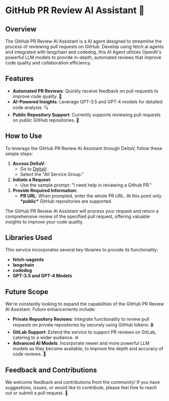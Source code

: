 # GitHub PR Review AI Assistant 🤖

## Overview

The GitHub PR Review AI Assistant is a AI agent designed to streamline the process of reviewing pull requests on GitHub.
Develop using fetch.ai agents and integrated with langchain and codedog, this AI Agent utilizes OpenAI's powerful LLM models to provide in-depth, automated reviews that improve code quality and collaboration efficiency.

## Features

- **Automated PR Reviews**: Quickly receive feedback on pull requests to improve code quality. 🚀
- **AI-Powered Insights**: Leverage GPT-3.5 and GPT-4 models for detailed code analysis. 🔍
- **Public Repository Support**: Currently supports reviewing pull requests on public GitHub repositories. 📖

## How to Use

To leverage the GitHub PR Review AI Assistant through DeltaV, follow these simple steps:

1. **Access DeltaV**:
   - Go to [DeltaV](https://deltav.agentverse.ai/).
   - Select the "All Service Group."
2. **Initiate a Request**:
   - Use the sample prompt: "I need help in reviewing a Github PR."
3. **Provide Required Information**:
   - **PR URL**: When prompted, enter the whole PR URL. At this point only **\*public\*** GitHub repositories are supported.

The GitHub PR Review AI Assistant will process your request and return a comprehensive review of the specified pull request, offering valuable insights to improve your code quality.

## Libraries Used

This service incorporates several key libraries to provide its functionality:

- **fetch-uagents**
- **langchain**
- **codedog**
- **GPT-3.5 and GPT-4 Models**

## Future Scope

We're constantly looking to expand the capabilities of the GitHub PR Review AI Assistant. Future enhancements include:

- **Private Repository Reviews**: Integrate functionality to review pull requests on private repositories by securely using GitHub tokens. 🔒
- **GitLab Support**: Extend the service to support PR reviews on GitLab, catering to a wider audience. 🌐
- **Advanced AI Models**: Incorporate newer and more powerful LLM models as they become available, to improve the depth and accuracy of code reviews. 🧠

## Feedback and Contributions

We welcome feedback and contributions from the community! If you have suggestions, issues, or would like to contribute, please feel free to reach out or submit a pull request. 🤝